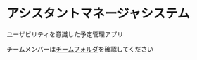 # アシスタントマネージャシステム

ユーザビリティを意識した予定管理アプリ

チームメンバーは[チームフォルダ](https://github.com/whtsht/manager/tree/dev/team)を確認してください

